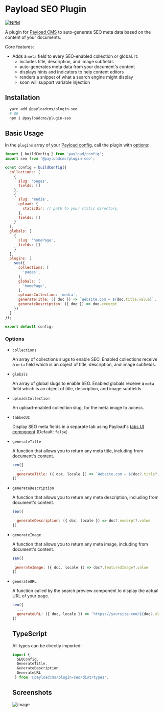 # Payload SEO Plugin

[![NPM](https://img.shields.io/npm/v/@payloadcms/plugin-seo)](https://www.npmjs.com/package/@payloadcms/plugin-seo)

A plugin for [Payload CMS](https://github.com/payloadcms/payload) to auto-generate SEO meta data based on the content of your documents.

Core features:
  - Adds a `meta` field to every SEO-enabled collection or global. It:
    - includes title, description, and image subfields
    - auto-generates meta data from your document's content
    - displays hints and indicators to help content editors
    - renders a snippet of what a search engine might display
    - soon will support variable injection

## Installation

```bash
  yarn add @payloadcms/plugin-seo
  # OR
  npm i @payloadcms/plugin-seo
```

## Basic Usage

In the `plugins` array of your [Payload config](https://payloadcms.com/docs/configuration/overview), call the plugin with [options](#options):

```js
import { buildConfig } from 'payload/config';
import seo from '@payloadcms/plugin-seo';

const config = buildConfig({
  collections: [
    {
      slug: 'pages',
      fields: []
    },
    {
      slug: 'media',
      upload: {
        staticDir: // path to your static directory,
      },
      fields: []
    }
  ],
  globals: [
    {
      slug: 'homePage',
      fields: []
    }
  ],
  plugins: [
    seo({
      collections: [
        'pages',
      ],
      globals: [
        'homePage',
      ],
      uploadsCollection: 'media',
      generateTitle: ({ doc }) => `Website.com — ${doc.title.value}`,
      generateDescription: ({ doc }) => doc.excerpt
    })
  ]
});

export default config;
```

### Options

- `collections`

    An array of collections slugs to enable SEO. Enabled collections receive a `meta` field which is an object of title, description, and image subfields.

- `globals`

    An array of global slugs to enable SEO. Enabled globals receive a `meta` field which is an object of title, description, and image subfields.

- `uploadsCollection`

    An upload-enabled collection slug, for the meta image to access.

- `tabbedUI`

    Display SEO meta fields in a separate tab using Payload's [tabs UI component](https://payloadcms.com/docs/fields/tabs) (Default: `false`)

- `generateTitle`

    A function that allows you to return any meta title, including from document's content.

    ```js
    seo({
      ...
      generateTitle: ({ doc, locale }) => `Website.com — ${doc?.title?.value}`,
    })
    ```

- `generateDescription`

    A function that allows you to return any meta description, including from document's content.

    ```js
    seo({
      ...
      generateDescription: ({ doc, locale }) => doc?.excerpt?.value
    })
    ```

- `generateImage`

    A function that allows you to return any meta image, including from document's content.

     ```js
    seo({
      ...
      generateImage: ({ doc, locale }) => doc?.featuredImage?.value
    })
    ```

- `generateURL`

    A function called by the search preview component to display the actual URL of your page.

    ```js
    seo({
      ...
      generateURL: ({ doc, locale }) => `https://yoursite.com/${doc?.slug?.value}`
    })
    ```

  ## TypeScript

  All types can be directly imported:

  ```js
  import {
    SEOConfig,
    GenerateTitle,
    GenerateDescription
    GenerateURL
   } from '@payloadcms/plugin-seo/dist/types';
  ```

  ## Screenshots
  ![image](https://user-images.githubusercontent.com/70709113/163850633-f3da5f8e-2527-4688-bc79-17233307a883.png)

  <!-- ![screenshot 1](https://github.com/@payloadcms/plugin-seo/blob/main/images/screenshot-1.jpg?raw=true) -->
